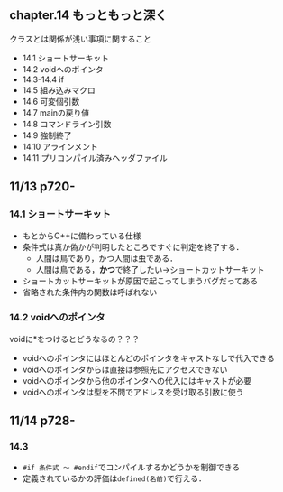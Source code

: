 ## chapter.14 もっともっと深く
クラスとは関係が浅い事項に関すること


- 14.1 ショートサーキット
- 14.2 voidへのポインタ
- 14.3-14.4 if
- 14.5 組み込みマクロ
- 14.6 可変個引数
- 14.7 mainの戻り値
- 14.8 コマンドライン引数
- 14.9 強制終了
- 14.10 アラインメント
- 14.11 プリコンパイル済みヘッダファイル

## 11/13 p720-
### 14.1 ショートサーキット		
- もとからC++に備わっている仕様
- 条件式は真か偽かが判明したところですぐに判定を終了する．
	- 人間は鳥であり，かつ人間は虫である．
	- 人間は鳥である，**かつ**で終了したい->ショートカットサーキット
- ショートカットサーキットが原因で起こってしまうバグだってある
- 省略された条件内の関数は呼ばれない


### 14.2 voidへのポインタ
voidに*をつけるとどうなるの？？？
- voidへのポインタにはほとんどのポインタをキャストなしで代入できる
- voidへのポインタからは直接は参照先にアクセスできない
- voidへのポインタから他のポインタへの代入にはキャストが必要	
- voidへのポインタは型を不問でアドレスを受け取る引数に使う

## 11/14 p728-
### 14.3
- ```#if 条件式 〜 #endif```でコンパイルするかどうかを制御できる
- 定義されているかの評価は```defined(名前)```で行える．
